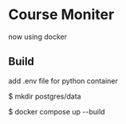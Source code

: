 # Course Moniter

now using docker

## Build

add .env file for python container

$ mkdir postgres/data

$ docker compose up --build
